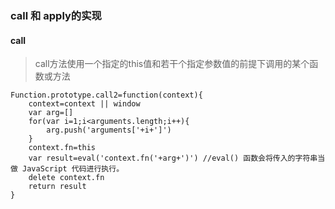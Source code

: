 ### call 和 apply的实现

#### call

> call方法使用一个指定的this值和若干个指定参数值的前提下调用的某个函数或方法

```
Function.prototype.call2=function(context){
    context=context || window
    var arg=[]
    for(var i=1;i<arguments.length;i++){
        arg.push('arguments['+i+']')
    }
    context.fn=this
    var result=eval('context.fn('+arg+')') //eval() 函数会将传入的字符串当做 JavaScript 代码进行执行。
    delete context.fn
    return result
}
```